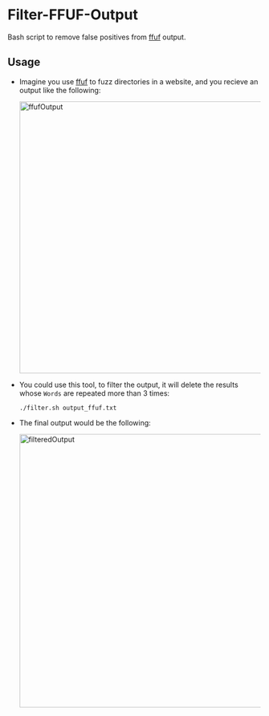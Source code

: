 # Filter-FFUF-Output
Bash script to remove false positives from [ffuf](https://github.com/ffuf/ffuf) output.

## Usage
* Imagine you use [ffuf](https://github.com/ffuf/ffuf) to fuzz directories in a website, and you recieve an output like the following:

  <img width="542" alt="ffufOutput" src="https://user-images.githubusercontent.com/90275448/184215171-75ac7480-2160-4f41-b73f-8839649e34c8.png">

* You could use this tool, to filter the output, it will delete the results whose `Words` are repeated more than 3 times:

  `./filter.sh output_ffuf.txt`

* The final output would be the following:

  <img width="545" alt="filteredOutput" src="https://user-images.githubusercontent.com/90275448/184214764-adbd690e-499f-4ab7-9492-4914cad41020.png">
